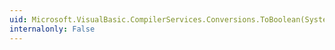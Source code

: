 ```yaml
---
uid: Microsoft.VisualBasic.CompilerServices.Conversions.ToBoolean(System.String)
internalonly: False
---
```

